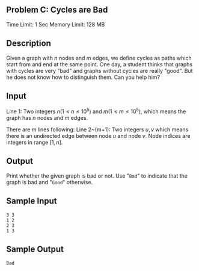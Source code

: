 ## Problem C: Cycles are Bad

Time Limit: 1 Sec Memory Limit: 128 MB

## Description

Given a graph with $n$ nodes and $m$ edges, we define cycles as paths which start from and end at the same point. One day, a student thinks that graphs with cycles are very "bad" and graphs without cycles are really "good". But he does not know how to distinguish them. Can you help him?

## Input

Line 1: Two integers $n(1≤n≤10^5)$ and $m(1≤m≤10^5)$, which means the graph has $n$ nodes and $m$ edges.

There are $m$ lines following: Line 2~(m+1): Two integers $u,v$ which means there is an undirected edge between node $u$ and node $v$. Node indices are integers in range $[1,n]$.

## Output

Print whether the given graph is bad or not. Use "`Bad`" to indicate that the graph is bad and "`Good`" otherwise.

## Sample Input

```
3 3
1 2
2 3
1 3
```

## Sample Output

```
Bad
```
